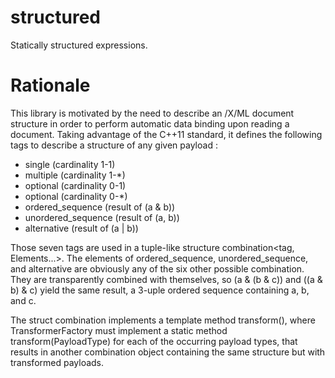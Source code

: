 structured
==========

Statically structured expressions.


Rationale
=========

This library is motivated by the need to describe an /X/ML document structure
in order to perform automatic data binding upon reading a document.
Taking advantage of the C++11 standard, it defines the following tags to
describe a structure of any given payload :

- single (cardinality 1-1)
- multiple (cardinality 1-*)
- optional<single> (cardinality 0-1)
- optional<multiple> (cardinality 0-*)
- ordered_sequence (result of (a & b))
- unordered_sequence (result of (a, b))
- alternative (result of (a | b))

Those seven tags are used in a tuple-like structure combination<tag, Elements...>.
The elements of ordered_sequence, unordered_sequence, and alternative are
obviously any of the six other possible combination<tag>. They are transparently
combined with themselves, so (a & (b & c)) and ((a & b) & c) yield the same result,
a 3-uple ordered sequence containing a, b, and c.

The struct combination<tag> implements a template method transform<TransformerFactory>(),
where TransformerFactory must implement a static method transform(PayloadType) for each
of the occurring payload types, that results in another combination<tag> object containing
the same structure but with transformed payloads.

